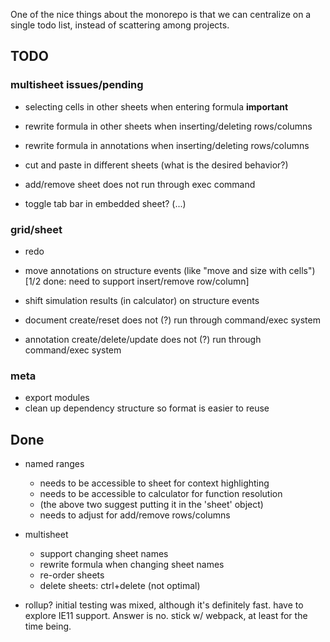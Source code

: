 
One of the nice things about the monorepo is that we can centralize on a single
todo list, instead of scattering among projects.

## TODO

### multisheet issues/pending

 + selecting cells in other sheets when entering formula **important**

 + rewrite formula in other sheets when inserting/deleting rows/columns
 + rewrite formula in annotations when inserting/deleting rows/columns
 + cut and paste in different sheets (what is the desired behavior?)
 + add/remove sheet does not run through exec command
 + toggle tab bar in embedded sheet? (...)

### grid/sheet

 + redo
 + move annotations on structure events (like "move and size with cells") [1/2 done: need to support insert/remove row/column]
 + shift simulation results (in calculator) on structure events

 + document create/reset does not (?) run through command/exec system
 + annotation create/delete/update does not (?) run through command/exec system

### meta

 + export modules
 + clean up dependency structure so format is easier to reuse

## Done

 + named ranges
   - needs to be accessible to sheet for context highlighting
   - needs to be accessible to calculator for function resolution
   - (the above two suggest putting it in the 'sheet' object)
   - needs to adjust for add/remove rows/columns

 + multisheet
   - support changing sheet names
   - rewrite formula when changing sheet names
   - re-order sheets
   - delete sheets: ctrl+delete (not optimal)

 + rollup? initial testing was mixed, although it's definitely fast. have to explore IE11 support.
   Answer is no. stick w/ webpack, at least for the time being.
